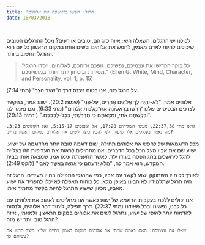 ```yaml
---
title: 'הרגל: חפשו בראשונה את אלוהים'
date: 18/03/2018

---
```


לכולנו יש הרגלים. השאלה היא: איזה סוג הם, טובים או רעים? מכל ההרגלים הטובים שיכולים להיות לאדם מאמין, לחפש את אלוהים ולשים אותו במקום הראשון כל יום הוא ההרגל החשוב ביותר.

> <p></p>
> "כל בוקר הקדישו את עצמיכם, נפשיכם, גופכם ורוחכם, לאלוהים. ייסדו הרגלי מסירות וביטחון יותר ויותר במושיעיכם." (Ellen G. White, Mind, Character, and Personality, vol. 1, p. 15)

על הרגל כזה, אנו בטוח ניכנס דרך ה"שער הצר" (מתי 7:14). 

אלוהים אמר, "לֹא-יִהְיֶה לְָך אֱֹלהִים אֲחֵרִים, עַל-ּפָנָי" (שמות 20:2). ישוע אמר, בהקשר לצרכים הבסיסיים שלנו "ּדִרְׂשּו בָרִאׁשֹונָה אֶת־מַלְכּות אֱֹלהִים" (מתי 6:33), וגם נאמר לנו "ּובִּקַׁשְּתֶם אֹתִי, ּומְצָאתֶם  ּכִי תִדְרְׁשֻנִי, ּבְכָל-לְבַבְכֶם." (ירמיה 29:13).

`קראו מתי 22:37,38, מעשי השליחים 17:28, אל האפסים 5:15-17, ואל הקולוסים 3:23. מה נאמר בפסוקים אלו שיעזור לנו להבין כיצד לשים את אלוהים במקום ראשון בחיינו?`

מכל הדוגמאות של לחפש את אלוהים תחילה, שום דוגמה טובה יותר מהדוגמה של ישוע. ישוע שם את אביו מעל הכל בכל הדברים. אנו מתחילים לראות את העדיפות הזו בעלייה לרגל לירושלים בחג הפסח בעודו ילד. כאשר התעמתה עימו אמו, שמצאה אותו בבית המקדש, הוא אמר לה, "הֲלֹא יְדַעְּתֶם ּכִי אֶהְיֶה ּבַאֲׁשֶר לְאָבִי" (לוקס 2:49).

לאורך כל חייו השתוקק ישוע לקשר עם אביו, כפי שהרגלי התפילה בחייו מעידים. הרגל זה היה הרגל שתלמידיו לא הבינו באופן מלא. כל כוחות האפלה לא יכלו להפריד את ישוע מאביו, מכיוון שישוע התרגל להיות בקשר מתמיד איתו.

אנו יכולים ללכת בעקבות הדוגמא של ישוע כאשר אנו מחליטים לאהוב את אלוהים עם כל לבנו, נפשינו ובכל מאודנו (מתי 22:37). דרך תפילה, לימוד דבר אלוהים, ולנסות להדמות יותר לאופי של ישוע, נתרגל לשים את אלוהים במקום הראשון. ולמאמין, איזה הרגל טוב יותר יש מזה?

`שאלו את עצמיכם: האם באמת שמתי את אלוהים במקום ראשון בחיים שלי? כיצד תדעו אם עשיתם כך?`